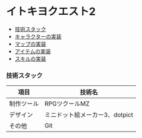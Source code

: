 # イトキヨクエスト2

* [技術スタック](#技術スタック)
* [キャラクターの実装]()
* [マップの実装]()
* [アイテムの実装]()
* [スキルの実装]()

### 技術スタック
| 項目| 技術名 |
| --- | --- |
| 制作ツール | RPGツクールMZ |
| デザイン | ミニドット絵メーカー3、dotpict |
| その他 | Git |